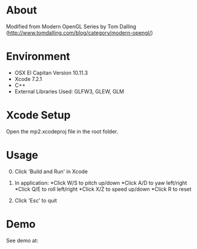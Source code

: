 # About

Modified from Modern OpenGL Series by Tom Dalling (http://www.tomdalling.com/blog/category/modern-opengl/)

# Environment

- OSX El Capitan Version 10.11.3
- Xcode 7.2.1
- C++
- External Libraries Used: GLFW3, GLEW, GLM

# Xcode Setup

Open the mp2.xcodeproj file in the root folder. 

# Usage

0. Click 'Build and Run' in Xcode

1. In application:
  *Click W/S to pitch up/down
  *Click A/D to yaw left/right
  *Click Q/E to roll left/right
  *Click X/Z to speed up/down
  *Click R to reset

2. Click 'Esc' to quit

# Demo

See demo at:


